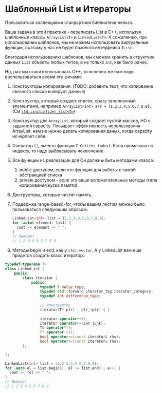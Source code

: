 # Шаблонный List и Итераторы

Пользоваться коллекциями стандартной библиотеки нельзя.

Ваша задача в этой практике - переписать List в С++, используя шаблонные классы `ArrayList<T>` и `LinkedList<T>`. К сожалению, при использовании шаблонов, мы не можем использовать виртуальные функции, поэтому у нас не будет базового интерфейса `IList`.

Благодаря использованию шаблонов, мы сможем хранить в структуре данных `List` объекты любых типов, а не только `int`, как было ранее.

Но, раз мы стали использовать C++, то конечно же нам надо воспользоваться всеми его фичами:

1. Конструкторы копирования. (TODO: добавить тест, что копирвание связного списка копирует данные)
2. Конструктор, который создает список, сразу заполненный элементами, например `ArrayList<int> arr = {1,2,3,4,5,6,7,8,9};` (См [`std::initializer_list<Q>`](https://en.cppreference.com/w/cpp/utility/initializer_list))
3. Конструктор для `ArrayList`, который создает пустой массив, НО с заданной capacity. Повышает эффективность использования ArrayList: нам не нужно делать копирования даных, когда capacity исчерпает себя.
4. Оператор `[]`, вместо функции `T Get(int index)`. Если промазали по индексу, то надо выбрасывать исключение.
5. Все функции из реализации для Си должны быть методами класса: 
    1. public доступом, если это функции для работы с самой абстракцией списка
    2. private доступом - если это ваши вспомогательные методы (типа копирования куска памяти).
6. Деструкторы, которые чистят память.
7. Поддержка range-based-for, чтобы вашим листом можно было пользоваться следующим образом:
  
    ```cpp
    LinkedList<int> list = {1,2,3,4,5,6,7,8,9}; 
    for (auto& element: list) {
      cout << element << " ";
    }
    // Выведет
    // 1 2 3 4 5 6 7 8 9 
    ```

8. Методы begin и end, как у `std::vector`. А у LinkedList вам еще придется создать класс итератор.:

```cpp
typedef<typename T>
class LinkedList {
    public:
        class iterator {
            public:
                typedef T value_type;
                typedef std::forward_iterator_tag iterator_category;
                typedef int difference_type;
                
                // конструктор
                iterator(T* ptr) : ptr_(ptr) { }
                
                iterator operator++();
                iterator operator++(int junk);
                T& operator*();
                T* operator->();
                bool operator==(const iterator& rhs);
                bool operator!=(const iterator& rhs);
        };

};
```

```cpp
LinkedList<int> list = {1,2,3,4,5,6,7,8,9}; 
for (auto el = list.begin(); el != list.end(); e++) {
  cout << *el << " ";
}
// Выведет
// 1 2 3 4 5 6 7 8 9 
```
